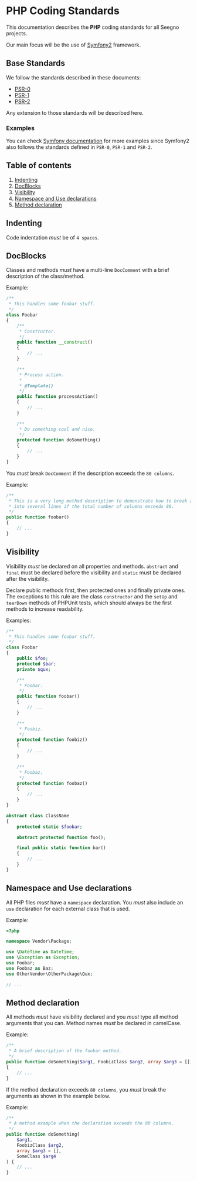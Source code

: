 # PHP Coding Standards

This documentation describes the **PHP** coding standards for all Seegno projects.

Our main focus will be the use of [Symfony2](http://symfony.com/) framework.

## Base Standards

We follow the standards described in these documents:
- [PSR-0](http://www.php-fig.org/psr/psr-0/)
- [PSR-1](http://www.php-fig.org/psr/psr-1/)
- [PSR-2](http://www.php-fig.org/psr/psr-2/)

Any extension to those standards will be described here.

### Examples

You can check [Symfony documentation](http://symfony.com/doc/current/contributing/code/standards.html) for more examples since Symfony2 also follows the standards defined in `PSR-0`, `PSR-1` and `PSR-2`.

## Table of contents

1. [Indenting](#indenting)
1. [DocBlocks](#docblocks)
1. [Visibility](#visibility)
1. [Namespace and Use declarations](#namespace-and-use-declarations)
1. [Method declaration](#method-declaration)

## Indenting

Code indentation *must* be of `4 spaces`.

## DocBlocks

Classes and methods *must* have a multi-line `DocComment` with a brief description of the class/method.

Example:

```php
/**
 * This handles some foobar stuff.
 */
class Foobar
{
    /**
     * Constructor.
     */
    public function __construct()
    {
        // ...
    }

    /**
     * Process action.
     *
     * @Template()
     */
    public function processAction()
    {
        // ...
    }

    /**
     * Do something cool and nice.
     */
    protected function doSomething()
    {
        // ...
    }
}
```

You *must* break `DocComment` if the description exceeds the `80 columns`.

Example:

```php
/**
 * This is a very long method description to demonstrate how to break a comment
 * into several lines if the total number of columns exceeds 80.
 */
public function foobar()
{
    // ...
}
```

## Visibility

Visibility *must* be declared on all properties and methods. `abstract` and `final` must be declared before the visibility and `static` must be declared after the visibility.

Declare public methods first, then protected ones and finally private ones. The exceptions to this rule are the class `constructor` and the `setUp` and `tearDown` methods of PHPUnit tests, which should always be the first methods to increase readability.

Examples:

```php
/**
 * This handles some foobar stuff.
 */
class Foobar
{
    public $foo;
    protected $bar;
    private $qux;

    /**
     * Foobar.
     */
    public function foobar()
    {
        // ...
    }

    /**
     * Foobiz.
     */
    protected function foobiz()
    {
        // ...
    }

    /**
     * Foobaz.
     */
    protected function foobaz()
    {
        // ...
    }
}
```

```php
abstract class ClassName
{
    protected static $foobar;

    abstract protected function foo();

    final public static function bar()
    {
        // ...
    }
}
```

## Namespace and Use declarations

All PHP files *must* have a `namespace` declaration. You *must* also include an `use` declaration for each external class that is used.

Example:

```php
<?php

namespace Vendor\Package;

use \DateTime as DateTime;
use \Exception as Exception;
use Foobar;
use Foobaz as Baz;
use OtherVendor\OtherPackage\Qux;

// ...
```

## Method declaration

All methods *must* have visibility declared and you *must* type all method arguments that you can.
Method names *must* be declared in camelCase.

Example:

```php
/**
 * A brief description of the foobar method.
 */
public function doSomething($arg1, FoobizClass $arg2, array $arg3 = [])
{
    // ...
}
```

If the method declaration exceeds `80 columns`, you *must* break the arguments as shown in the example below.

Example:

```php
/**
 * A method example when the declaration exceeds the 80 columns.
 */
public function doSomething(
    $arg1,
    FoobizClass $arg2,
    array $arg3 = [],
    SomeClass $arg4
) {
    // ...
}
```
